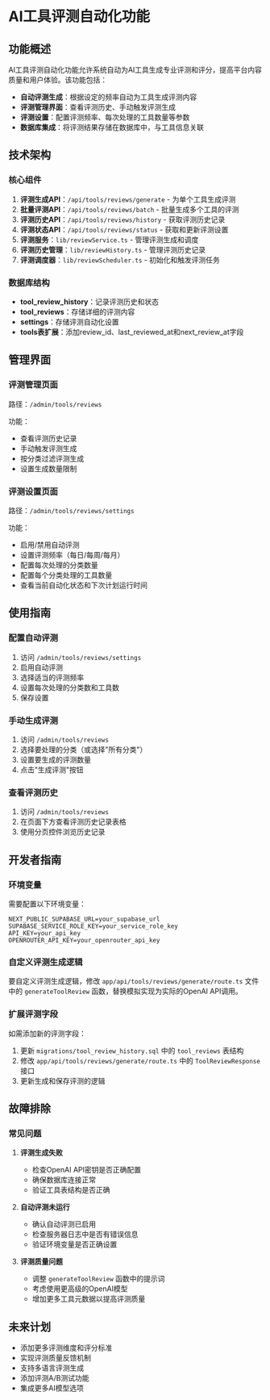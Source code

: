 # AI工具评测自动化功能

## 功能概述

AI工具评测自动化功能允许系统自动为AI工具生成专业评测和评分，提高平台内容质量和用户体验。该功能包括：

- **自动评测生成**：根据设定的频率自动为工具生成评测内容
- **评测管理界面**：查看评测历史、手动触发评测生成
- **评测设置**：配置评测频率、每次处理的工具数量等参数
- **数据库集成**：将评测结果存储在数据库中，与工具信息关联

## 技术架构

### 核心组件

1. **评测生成API**：`/api/tools/reviews/generate` - 为单个工具生成评测
2. **批量评测API**：`/api/tools/reviews/batch` - 批量生成多个工具的评测
3. **评测历史API**：`/api/tools/reviews/history` - 获取评测历史记录
4. **评测状态API**：`/api/tools/reviews/status` - 获取和更新评测设置
5. **评测服务**：`lib/reviewService.ts` - 管理评测生成和调度
6. **评测历史管理**：`lib/reviewHistory.ts` - 管理评测历史记录
7. **评测调度器**：`lib/reviewScheduler.ts` - 初始化和触发评测任务

### 数据库结构

- **tool_review_history**：记录评测历史和状态
- **tool_reviews**：存储详细的评测内容
- **settings**：存储评测自动化设置
- **tools表扩展**：添加review_id、last_reviewed_at和next_review_at字段

## 管理界面

### 评测管理页面

路径：`/admin/tools/reviews`

功能：
- 查看评测历史记录
- 手动触发评测生成
- 按分类过滤评测生成
- 设置生成数量限制

### 评测设置页面

路径：`/admin/tools/reviews/settings`

功能：
- 启用/禁用自动评测
- 设置评测频率（每日/每周/每月）
- 配置每次处理的分类数量
- 配置每个分类处理的工具数量
- 查看当前自动化状态和下次计划运行时间

## 使用指南

### 配置自动评测

1. 访问 `/admin/tools/reviews/settings`
2. 启用自动评测
3. 选择适当的评测频率
4. 设置每次处理的分类数和工具数
5. 保存设置

### 手动生成评测

1. 访问 `/admin/tools/reviews`
2. 选择要处理的分类（或选择"所有分类"）
3. 设置要生成的评测数量
4. 点击"生成评测"按钮

### 查看评测历史

1. 访问 `/admin/tools/reviews`
2. 在页面下方查看评测历史记录表格
3. 使用分页控件浏览历史记录

## 开发者指南

### 环境变量

需要配置以下环境变量：

```
NEXT_PUBLIC_SUPABASE_URL=your_supabase_url
SUPABASE_SERVICE_ROLE_KEY=your_service_role_key
API_KEY=your_api_key
OPENROUTER_API_KEY=your_openrouter_api_key
```

### 自定义评测生成逻辑

要自定义评测生成逻辑，修改 `app/api/tools/reviews/generate/route.ts` 文件中的 `generateToolReview` 函数，替换模拟实现为实际的OpenAI API调用。

### 扩展评测字段

如需添加新的评测字段：

1. 更新 `migrations/tool_review_history.sql` 中的 `tool_reviews` 表结构
2. 修改 `app/api/tools/reviews/generate/route.ts` 中的 `ToolReviewResponse` 接口
3. 更新生成和保存评测的逻辑

## 故障排除

### 常见问题

1. **评测生成失败**
   - 检查OpenAI API密钥是否正确配置
   - 确保数据库连接正常
   - 验证工具表结构是否正确

2. **自动评测未运行**
   - 确认自动评测已启用
   - 检查服务器日志中是否有错误信息
   - 验证环境变量是否正确设置

3. **评测质量问题**
   - 调整 `generateToolReview` 函数中的提示词
   - 考虑使用更高级的OpenAI模型
   - 增加更多工具元数据以提高评测质量

## 未来计划

- 添加更多评测维度和评分标准
- 实现评测质量反馈机制
- 支持多语言评测生成
- 添加评测A/B测试功能
- 集成更多AI模型选项